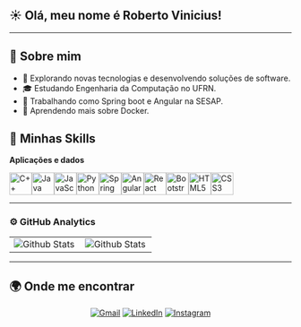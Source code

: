 ## ☀️ Olá, meu nome é Roberto Vinicius!

---

## 📖 Sobre mim

- 🤔 Explorando novas tecnologias e desenvolvendo soluções de software.
- 🎓 Estudando Engenharia da Computação no UFRN.
- 💼 Trabalhando como Spring boot e Angular na SESAP.
- 🌱 Aprendendo mais sobre Docker.

## 💼 Minhas Skills

**Aplicações e dados**

<div style="display: flex; align-items: center; flex-wrap: wrap;">
    <img src="https://cdn.jsdelivr.net/gh/devicons/devicon@latest/icons/cplusplus/cplusplus-original.svg" alt="C++" width="40px" />
    <img src="https://cdn.jsdelivr.net/gh/devicons/devicon@latest/icons/java/java-original-wordmark.svg" alt="Java" width="40px"  />
    <img src="https://cdn.jsdelivr.net/gh/devicons/devicon@latest/icons/javascript/javascript-original.svg" alt="JavaScript" width="40px" />
    <img src="https://cdn.jsdelivr.net/gh/devicons/devicon@latest/icons/python/python-original-wordmark.svg" alt="Python" width="40px" />
    <img src="https://cdn.jsdelivr.net/gh/devicons/devicon@latest/icons/spring/spring-original-wordmark.svg" alt="Spring" width="40px" />
    <img src="https://cdn.jsdelivr.net/gh/devicons/devicon@latest/icons/angularjs/angularjs-original.svg" alt="AngularJS" width="40px" />
    <img src="https://cdn.jsdelivr.net/gh/devicons/devicon@latest/icons/react/react-original-wordmark.svg" alt="React" width="40px" />
    <img src="https://cdn.jsdelivr.net/gh/devicons/devicon@latest/icons/bootstrap/bootstrap-original-wordmark.svg" alt="Bootstrap" width="40px" />
    <img src="https://cdn.jsdelivr.net/gh/devicons/devicon@latest/icons/html5/html5-original-wordmark.svg" alt="HTML5" width="40px" />
    <img src="https://cdn.jsdelivr.net/gh/devicons/devicon@latest/icons/css3/css3-original-wordmark.svg" alt="CSS3" width="40px" />
</div>


---

### ⚙️ GitHub Analytics

<table>
  <tr>
    <td>
      <img
        align="left"
        src="https://github-readme-stats.vercel.app/api?username=Roberto-Vinicius&theme=github_dark&hide_border=false&include_all_commits=true"
        alt="Github Stats"
      />
    </td>
    <td>
      <img
        align="left"
        src="https://github-readme-stats.vercel.app/api/top-langs/?username=Roberto-Vinicius&theme=github_dark&hide_border=false&include_all_commits=true&count_private=true&layout=compact"
        alt="Github Stats"
      />
    </td>
  </tr>
</table>

--- 

## 🌍 Onde me encontrar
<p align="center">
    <a href="mailto:robertodantas1030@gmail.com" title="Gmail">
    <img src="https://img.shields.io/badge/-Gmail-FF0000?style=flat-square&logo=gmail&logoColor=white" alt="Gmail"/></a>
    <a href="https://www.linkedin.com/in/SEU-LINKEDIN" title="LinkedIn">
    <img src="https://img.shields.io/badge/-Linkedin-0e76a8?style=flat-square&logo=Linkedin&logoColor=white" alt="LinkedIn"/></a>
    <a href="https://www.instagram.com/SEU-INSTAGRAM" title="Instagram">
    <img src="https://img.shields.io/badge/-Instagram-DF0174?style=flat-square&logo=instagram&logoColor=white" alt="Instagram"/></a>
</p>
